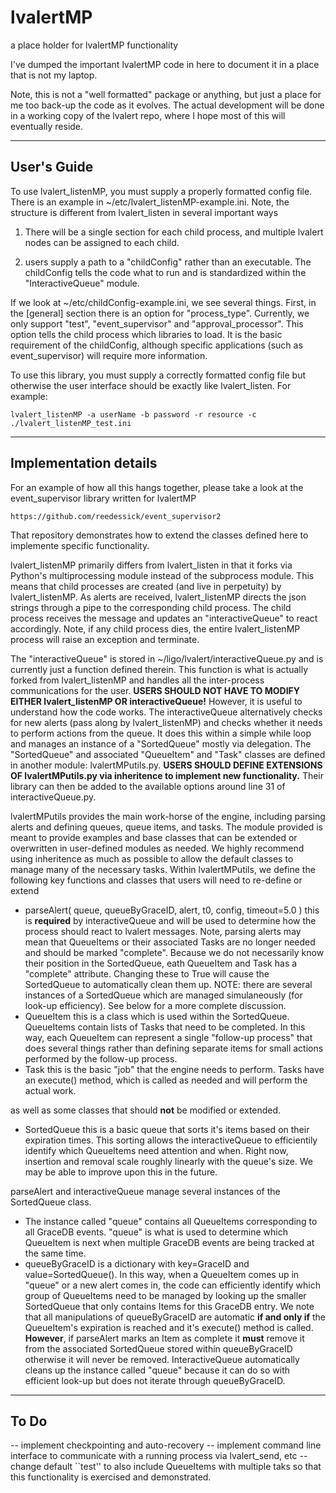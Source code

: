 # lvalertMP
a place holder for lvalertMP functionality

I've dumped the important lvalertMP code in here to document it in a place that is not my laptop.

Note, this is not a "well formatted" package or anything, but just a place for me too back-up the code as it evolves.
The actual development will be done in a working copy of the lvalert repo, where I hope most of this will eventually reside.

-------------------
User's Guide
-------------------
To use lvalert_listenMP, you must supply a properly formatted config file. There is an example in ~/etc/lvalert_listenMP-example.ini. Note, the structure is different from lvalert_listen in several important ways

  1) There will be a single section for each child process, and multiple lvalert nodes can be assigned to each child. 

  2) users supply a path to a "childConfig" rather than an executable. The childConfig tells the code what to run and is standardized within the "InteractiveQueue" module.

If we look at ~/etc/childConfig-example.ini, we see several things. First, in the [general] section there is an option for "process_type". Currently, we only support "test", "event_supervisor" and "approval_processor". This option tells the child process which libraries to load. It is the basic requirement of the childConfig, although specific applications (such as event_supervisor) will require more information.

To use this library, you must supply a correctly formatted config file but otherwise the user interface should be exactly like lvalert_listen. For example:

    lvalert_listenMP -a userName -b password -r resource -c ./lvalert_listenMP_test.ini

-------------------
Implementation details
-------------------
For an example of how all this hangs together, please take a look at the event_supervisor library written for lvalertMP

    https://github.com/reedessick/event_supervisor2

That repository demonstrates how to extend the classes defined here to implemente specific functionality.

lvalert_listenMP primarily differs from lvalert_listen in that it forks via Python's multiprocessing module instead of the subprocess module. This means that child processes are created (and live in perpetuity) by lvalert_listenMP. As alerts are received, lvalert_listenMP directs the json strings through a pipe to the corresponding child process. The child process receives the message and updates an "interactiveQueue" to react accordingly. Note, if any child process dies, the entire lvalert_listenMP process will raise an exception and terminate.

The "interactiveQueue" is stored in ~/ligo/lvalert/interactiveQueue.py and is currently just a function defined therein. This function is what is actually forked from lvalert_listenMP and handles all the inter-process communications for the user. **USERS SHOULD NOT HAVE TO MODIFY EITHER lvalert_listenMP OR interactiveQueue!** However, it is useful to understand how the code works. The interactiveQueue alternatively checks for new alerts (pass along by lvalert_listenMP) and checks whether it needs to perform actions from the queue. It does this within a simple while loop and manages an instance of a "SortedQueue" mostly via delegation. The "SortedQueue" and associated "QueueItem" and "Task" classes are defined in another module: lvalertMPutils.py. **USERS SHOULD DEFINE EXTENSIONS OF lvalertMPutils.py via inheritence to implement new functionality.** Their library can then be added to the available options around line 31 of interactiveQueue.py.

lvalertMPutils provides the main work-horse of the engine, including parsing alerts and defining queues, queue items, and tasks. The module provided is meant to provide examples and base classes that can be extended or overwritten in user-defined modules as needed. We highly recommend using inheritence as much as possible to allow the default classes to manage many of the necessary tasks. Within lvalertMPutils, we define the following key functions and classes that users will need to re-define or extend

  - parseAlert( queue, queueByGraceID, alert, t0, config, timeout=5.0 )
        this is **required** by interactiveQueue and will be used to determine how the process should react to lvalert messages. Note, parsing alerts may mean that QueueItems or their associated Tasks are no longer needed and should be marked "complete". Because we do not necessarily know their position in the SortedQueue, eath QueueItem and Task has a "complete" attribute. Changing these to True will cause the SortedQueue to automatically clean them up.
        NOTE: there are several instances of a SortedQueue which are managed simulaneously (for look-up efficiency). See below for a more complete discussion.
  - QueueItem
        this is a class which is used within the SortedQueue. QueueItems contain lists of Tasks that need to be completed. In this way, each QueueItem can represent a single "follow-up process" that does several things rather than defining separate items for small actions performed by the follow-up process.
  - Task
        this is the basic "job" that the engine needs to perform. Tasks have an execute() method, which is called as needed and will perform the actual work.

as well as some classes that should **not** be modified or extended.

  - SortedQueue
        this is a basic queue that sorts it's items based on their expiration times. This sorting allows the interactiveQueue to efficientily identify which QueueItems need attention and when.
        Right now, insertion and removal scale roughly linearly with the queue's size. We may be able to improve upon this in the future.


parseAlert and interactiveQueue manage several instances of the SortedQueue class. 
  - The instance called "queue" contains all QueueItems corresponding to all GraceDB events. "queue" is what is used to determine which QueueItem is next when multiple GraceDB events are being tracked at the same time. 
  - queueByGraceID is a dictionary with key=GraceID and value=SortedQueue(). In this way, when a QueueItem comes up in "queue" or a new alert comes in, the code can efficiently identify which group of QueueItems need to be managed by looking up the smaller SortedQueue that only contains Items for this GraceDB entry. We note that all manipulations of queueByGraceID are automatic **if and only if** the QueueItem's expiration is reached and it's execute() method is called. **However**, if parseAlert marks an Item as complete it **must** remove it from the associated SortedQueue stored within queueByGraceID otherwise it will never be removed. InteractiveQueue automatically cleans up the instance called "queue" because it can do so with efficient look-up but does not iterate through queueByGraceID.

-------------------
To Do
-------------------

-- implement checkpointing and auto-recovery
-- implement command line interface to communicate with a running process via lvalert_send, etc
-- change default ``test'' to also include QueueItems with multiple taks so that this functionality is exercised and demonstrated.
